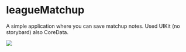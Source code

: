 # leagueMatchup

A simple application where you can save matchup notes. Used UIKit (no storybard) also CoreData.

<img src="https://github.com/johnidk/leagueMatchup/blob/main/leagueMatchup/Resources/iphoneCover.png" style="max-width: 100%;"></img>
